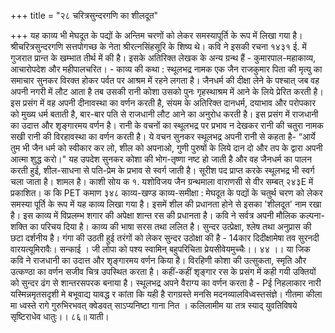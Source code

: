 +++
title = "२८ चरित्रसुन्दरगणि का शीलदूत"

+++
यह काव्य भी मेघदूत के पद्यों के अन्तिम चरणों को लेकर समस्यापूर्ति के रूप में लिखा गया है। श्रीचरित्रसुन्दरगणि सत्तपोगच्छ के नेता श्रीरत्नसिंहसूरि के शिष्य थे। कवि ने इसकी रचना १४३१ ई. में गुजरात प्रान्त के खम्भात तीर्थ में की है। इसके अतिरिक्त लेखक के अन्य ग्रन्थ हैं - कुमारपाल-महाकाव्य, आचारोपदेश और महीपालचरित। - काव्य की कथा : स्थूलभद्र नामक एक जैन राजकुमार पिता की मृत्यु का समाचार सुनकर विरक्त होकर पर्वत पर आश्रम में रहने लगता है। जैनधर्म की दीक्षा लेने के पश्चात् जब वह अपनी नगरी में लौट आता है तब उसकी रानी कोशा उसको पुनः गृहस्थाश्रम में आने के लिये प्रेरित करती है। इस प्रसंग में वह अपनी दीनावस्था का वर्णन करती है, संयम के अतिरिक्त दानधर्म, दयाभाव और परोपकार को मुख्य धर्म बताती है, बार-बार पति से राजधानी लौट आने का अनुरोध करती है। इस प्रसंग में राजधानी का उदात्त और शृङ्गारमय वर्णन है। रानी के वचनों का स्थूलभद्र पर प्रभाव न देखकर रानी की चतुरा नामक सखी रानी की विरहावस्था का वर्णन करती है। ये वचन सुनकर स्थूलभद्र अपनी रानी से कहता है- “आर्ये तुम भी जैन धर्म को स्वीकार कर लो, शील को अपनाओ, गुणी पुरुषों के लिये दान दो और तप के द्वारा अपनी आत्मा शुद्ध करो।" यह उपदेश सुनकर कोशा की भोग-तृष्णा नष्ट हो जाती है और वह जैनधर्म का पालन करती हुई, शील-साधना से पति-प्रेम के प्रभाव से स्वर्ग जाती है। सूरीश पद प्राप्त करके स्थूलभद्र भी स्वर्ग चला जाता है।
शामल है। काशी सोय क १. यशोविजय जैन ग्रन्थमाला वाराणसी से वीर सम्बत् २४३E में प्रकाशित।
क कि PET कमाण
३४८
काव्य-खण्ड
काव्य-समीक्षा : मेघदूत के पद्यों के चतुर्थ चरण को लेकर समस्या पूर्ति के रूप में यह काव्य लिखा गया है। इसमें शील की प्रधानता होने से इसका 'शीलदूत' नाम रखा है। इस काव्य में विप्रलम्भ शगार की अपेक्षा शान्त रस की प्रधानता है। कवि ने सर्वत्र अपनी मौलिक कल्पना-शक्ति का परिचय दिया है। काव्य की भाषा सरस तथा ललित है। सुन्दर उत्प्रेक्षा, श्लेष तथा अनुप्रास की छटा दर्शनीय है। गंगा की उठती हुई तरंगों को लेकर सुन्दर
उठोक्षा की है -
14कार दिदीक्षामेषा तव सुरनदी वारयत्यूमिरावैः।
सन्काई । जी लोपा को पश्य स्वामिन् बहुपरिचिता प्रेयसीवेयमुच्चैः।। ४४ ।। या जिक
कवि ने राजधानी का उदात्त और शृङ्गारमय वर्णन किया है। विरहिणी कोशा की उत्सुकता, स्मृति और उत्कण्ठा का वर्णन सजीव चित्र उपस्थित करता है। कहीं-कहीं शृङ्गार रस के प्रसंग में कही गयी उक्तियों को सुन्दर ढंग से शान्तरसपरक बनाया है।
स्थूलभद्र अपने वैराग्य का वर्णन करता है - Pई निहलाकार नारी यस्मिन्नमृतसदृशी मे बभूवाद्य यावद्ध
र कांता कि यही है रागग्रस्ते मनसि मदनव्यालविध्वस्तसंज्ञे। गीतमा कीला मा ध्वस्ते रागे गुरुभिरभवत् क्वेडवत् साऽप्यनिष्टा गाना नित । कलिलामीम या तत्र स्याद् युवतिविषये सृष्टिराधेव धातुः।। ८६॥ याती।
